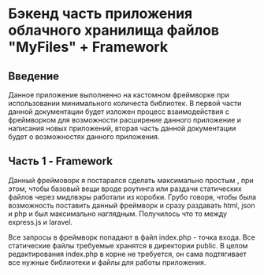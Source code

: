 # Бэкенд часть приложения облачного хранилища файлов "MyFiles" + Framework

## Введение
Данное приложение выполненно на кастомном фреймворке при использовании минимального количеста библиотек. В первой части данной документации будет изложен процесс взаимодействия с фреймворком для возможности расширение данного приложение и написания новых приложений, вторая часть данной документации будет о возможностях данного приложения. 

## Часть 1 -  Framework

Данный фреймоворк я постарался сделать максимально простым , при этом, чтобы базовый вещи вроде роутинга или раздачи статических файлов через мидлвэры работали из коробки. Грубо говоря, чтобы была возможность поставить данный фреймворк и сразу раздавать html, json и php и был максимально наглядным. Получилось что то между express.js   и laravel. 

Все запросы в фреймворк попадают в файл index.php - точка входа. Все статические файлы требуемые хранятся в директории public. В целом редактирования index.php в корне не требуется, он сама подтягивает все нужные библиотеки и файлы для работы приложения.
